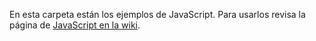 En esta carpeta están los ejemplos de JavaScript. Para usarlos revisa la página de [JavaScript en la wiki](https://github.com/Aux-Ing-1/Inicio-Proyectos/wiki/JavaScript).